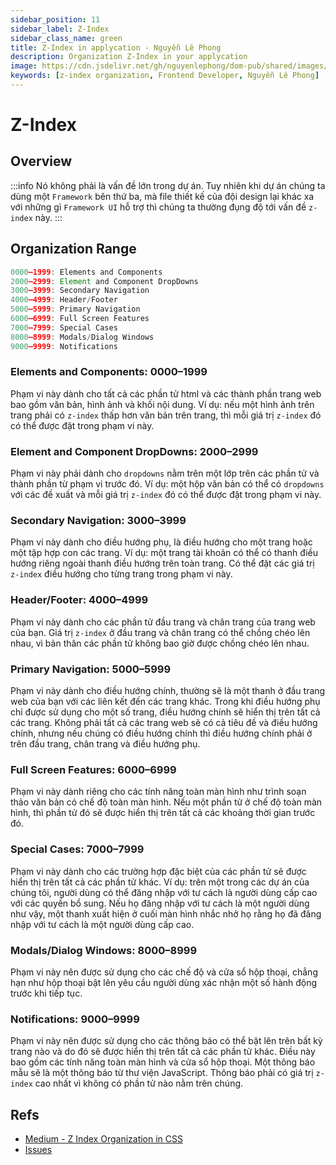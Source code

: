 ```yaml
---
sidebar_position: 11
sidebar_label: Z-Index
sidebar_class_name: green
title: Z-Index in applycation - Nguyễn Lê Phong
description: Organization Z-Index in your applycation
image: https://cdn.jsdelivr.net/gh/nguyenlephong/dom-pub/shared/images/cv/images/dom.png
keywords: [z-index organization, Frontend Developer, Nguyễn Lê Phong]
---
```


# Z-Index

## Overview

:::info
Nó không phải là vấn đề lớn trong dự án. Tuy nhiên khi dự án chúng ta dùng một `Framework` bên thứ ba, mà file thiết kế của đội design lại khác xa với những gì `Framework UI` hỗ trợ thì chúng ta thường đụng độ tới vấn đề `z-index` này.
:::

## Organization Range

```js
0000–1999: Elements and Components
2000–2999: Element and Component DropDowns
3000–3999: Secondary Navigation
4000–4999: Header/Footer
5000–5999: Primary Navigation
6000–6999: Full Screen Features
7000–7999: Special Cases
8000–8999: Modals/Dialog Windows
9000–9999: Notifications
```

### Elements and Components: 0000–1999

Phạm vi này dành cho tất cả các phần tử html và các thành phần trang web bao gồm văn bản, hình ảnh và khối nội dung. Ví dụ: nếu một hình ảnh trên trang phải có `z-index` thấp hơn văn bản trên trang, thì mỗi giá trị `z-index` đó có thể được đặt trong phạm vi này.

### Element and Component DropDowns: 2000–2999

Phạm vi này phải dành cho `dropdowns` nằm trên một lớp trên các phần tử và thành phần từ phạm vi trước đó. Ví dụ: một hộp văn bản có thể có `dropdowns` với các đề xuất và mỗi giá trị `z-index` đó có thể được đặt trong phạm vi này.

### Secondary Navigation: 3000–3999

Phạm vi này dành cho điều hướng phụ, là điều hướng cho một trang hoặc một tập hợp con các trang. Ví dụ: một trang tài khoản có thể có thanh điều hướng riêng ngoài thanh điều hướng trên toàn trang. Có thể đặt các giá trị `z-index` điều hướng cho từng trang trong phạm vi này.

### Header/Footer: 4000–4999

Phạm vi này dành cho các phần tử đầu trang và chân trang của trang web của bạn. Giá trị `z-index` ở đầu trang và chân trang có thể chồng chéo lên nhau, vì bản thân các phần tử không bao giờ được chồng chéo lên nhau.

### Primary Navigation: 5000–5999

Phạm vi này dành cho điều hướng chính, thường sẽ là một thanh ở đầu trang web của bạn với các liên kết đến các trang khác. Trong khi điều hướng phụ chỉ được sử dụng cho một số trang, điều hướng chính sẽ hiển thị trên tất cả các trang.
Không phải tất cả các trang web sẽ có cả tiêu đề và điều hướng chính, nhưng nếu chúng có điều hướng chính thì điều hướng chính phải ở trên đầu trang, chân trang và điều hướng phụ.

### Full Screen Features: 6000–6999

Phạm vi này dành riêng cho các tính năng toàn màn hình như trình soạn thảo văn bản có chế độ toàn màn hình. Nếu một phần tử ở chế độ toàn màn hình, thì phần tử đó sẽ được hiển thị trên tất cả các khoảng thời gian trước đó.

### Special Cases: 7000–7999

Phạm vi này dành cho các trường hợp đặc biệt của các phần tử sẽ được hiển thị trên tất cả các phần tử khác. Ví dụ: trên một trong các dự án của chúng tôi, người dùng có thể đăng nhập với tư cách là người dùng cấp cao với các quyền bổ sung. Nếu họ đăng nhập với tư cách là một người dùng như vậy, một thanh xuất hiện ở cuối màn hình nhắc nhở họ rằng họ đã đăng nhập với tư cách là một người dùng cấp cao.

### Modals/Dialog Windows: 8000–8999

Phạm vi này nên được sử dụng cho các chế độ và cửa sổ hộp thoại, chẳng hạn như hộp thoại bật lên yêu cầu người dùng xác nhận một số hành động trước khi tiếp tục.

### Notifications: 9000–9999

Phạm vi này nên được sử dụng cho các thông báo có thể bật lên trên bất kỳ trang nào và do đó sẽ được hiển thị trên tất cả các phần tử khác. Điều này bao gồm các tính năng toàn màn hình và cửa sổ hộp thoại.
Một thông báo mẫu sẽ là một thông báo từ thư viện JavaScript. Thông báo phải có giá trị `z-index` cao nhất vì không có phần tử nào nằm trên chúng.

## Refs

- [Medium - Z Index Organization in CSS](https://medium.com/science-journal/z-index-organization-in-css-5913fd4c25c9)
- [Issues](https://philipwalton.com/articles/what-no-one-told-you-about-z-index/)
